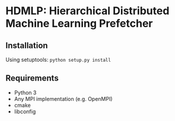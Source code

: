 # HDMLP: Hierarchical Distributed Machine Learning Prefetcher

## Installation
Using setuptools: ```python setup.py install```

## Requirements

- Python 3
- Any MPI implementation (e.g. OpenMPI)
- cmake
- libconfig